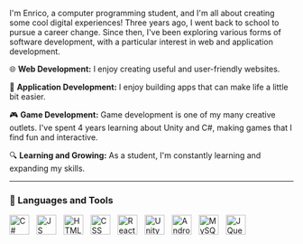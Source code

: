 I'm Enrico, a computer programming student, and I'm all about creating some cool digital experiences! 
Three years ago, I went back to school to pursue a career change. Since then, I've been exploring various forms of software development, with a particular interest in web and application development.

🌐 **Web Development:** I enjoy creating useful and user-friendly websites.

📱 **Application Development:** I enjoy building apps that can make life a little bit easier.

🎮 **Game Development:** Game development is one of my many creative outlets. I've spent 4 years learning about Unity and C#, making games that I find fun and interactive.

🔍 **Learning and Growing:** As a student, I'm constantly learning and expanding my skills.

---

### 🧰 Languages and Tools

<img align="left" alt="C#" width="35px" style="padding-right:10px;" src="https://cdn.jsdelivr.net/gh/devicons/devicon/icons/csharp/csharp-plain.svg"/>
<img align="left" alt="JS" width="35px" style="padding-right:10px;" src="https://cdn.jsdelivr.net/gh/devicons/devicon/icons/javascript/javascript-original.svg"/>
<img align="left" alt="HTML" width="35px" style="padding-right:10px;" src="https://cdn.jsdelivr.net/gh/devicons/devicon/icons/html5/html5-plain.svg"/>
<img align="left" alt="CSS" width="35px" style="padding-right:10px;" src="https://cdn.jsdelivr.net/gh/devicons/devicon/icons/css3/css3-plain.svg"/>
<img align="left" alt="React" width="35px" style="padding-right:10px;" src="https://cdn.jsdelivr.net/gh/devicons/devicon/icons/react/react-original.svg"/>
<img align="left" alt="Unity" width="35px" style="padding-right:10px;" src="https://cdn.jsdelivr.net/gh/devicons/devicon/icons/unity/unity-original.svg"/>
<img align="left" alt="Android Studio" width="35px" style="padding-right:10px;" src="https://cdn.jsdelivr.net/gh/devicons/devicon/icons/androidstudio/androidstudio-original.svg"/>
<img align="left" alt="MySQL" width="35px" style="padding-right:10px;" src="https://cdn.jsdelivr.net/gh/devicons/devicon/icons/mysql/mysql-original.svg"/>
<img align="left" alt="JQuery" width="35px" style="padding-right:10px;" src="https://cdn.jsdelivr.net/gh/devicons/devicon/icons/jquery/jquery-original.svg"/>
